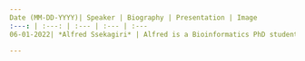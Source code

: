 ```yaml
---
Date (MM-DD-YYYY)| Speaker | Biography | Presentation | Image
:---: | :---: | :--- | :--- | :--- 
06-01-2022| *Alfred Ssekagiri* | Alfred is a Bioinformatics PhD student at Makerere University, working on in-silico based identification of novel HIV-1 drug resistant mutations. He doubles as a bioinformatics associate at Uganda Virus Research Institute. He holds a Master of science in Bioinformatics from University of Glasgow, Master of science in mathematical science from African institute of mathematical science and a Bachelor of science with Education from Makerere University. | |

---
```

